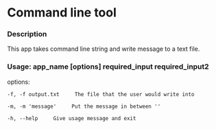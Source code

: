 # Command line tool

### Description 

This app takes command line string and write message to a text file.

### Usage: app_name [options] required_input required_input2
  options:
  
    -f, -f output.txt     The file that the user would write into

    -m, -m 'message'     Put the message in between ''
    
    -h, --help     Give usage message and exit
    